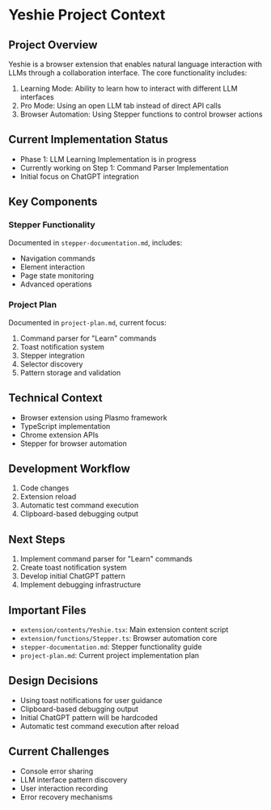 # Yeshie Project Context

## Project Overview
Yeshie is a browser extension that enables natural language interaction with LLMs through a collaboration interface. The core functionality includes:

1. Learning Mode: Ability to learn how to interact with different LLM interfaces
2. Pro Mode: Using an open LLM tab instead of direct API calls
3. Browser Automation: Using Stepper functions to control browser actions

## Current Implementation Status
- Phase 1: LLM Learning Implementation is in progress
- Currently working on Step 1: Command Parser Implementation
- Initial focus on ChatGPT integration

## Key Components

### Stepper Functionality
Documented in `stepper-documentation.md`, includes:
- Navigation commands
- Element interaction
- Page state monitoring
- Advanced operations

### Project Plan
Documented in `project-plan.md`, current focus:
1. Command parser for "Learn" commands
2. Toast notification system
3. Stepper integration
4. Selector discovery
5. Pattern storage and validation

## Technical Context
- Browser extension using Plasmo framework
- TypeScript implementation
- Chrome extension APIs
- Stepper for browser automation

## Development Workflow
1. Code changes
2. Extension reload
3. Automatic test command execution
4. Clipboard-based debugging output

## Next Steps
1. Implement command parser for "Learn" commands
2. Create toast notification system
3. Develop initial ChatGPT pattern
4. Implement debugging infrastructure

## Important Files
- `extension/contents/Yeshie.tsx`: Main extension content script
- `extension/functions/Stepper.ts`: Browser automation core
- `stepper-documentation.md`: Stepper functionality guide
- `project-plan.md`: Current project implementation plan

## Design Decisions
- Using toast notifications for user guidance
- Clipboard-based debugging output
- Initial ChatGPT pattern will be hardcoded
- Automatic test command execution after reload

## Current Challenges
- Console error sharing
- LLM interface pattern discovery
- User interaction recording
- Error recovery mechanisms 